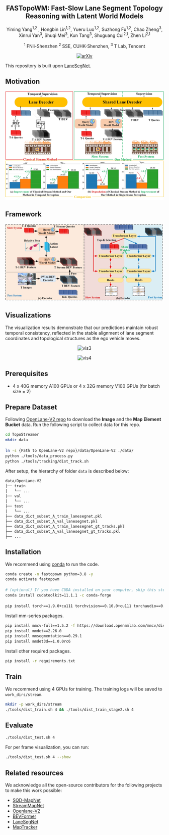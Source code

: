 <div align="center">
  
<h2 align="center"> FASTopoWM: Fast-Slow Lane Segment Topology Reasoning with Latent World Models </h1>

Yiming Yang<sup>1,2</sup> , Hongbin Lin<sup>1,2</sup>, Yueru Luo<sup>1,2</sup>, Suzhong Fu<sup>1,2</sup>, Chao Zheng<sup>3</sup>, Xinrui Yan<sup>3</sup>, Shuqi Mei<sup>3</sup>, Kun Tang<sup>3</sup>, 
Shuguang Cui<sup>2,1</sup>, Zhen Li<sup>2,1</sup>

<sup>1</sup> FNii-Shenzhen  <sup>2</sup> SSE, CUHK-Shenzhen, <sup>3</sup> T Lab, Tencent


[![arXiv](https://img.shields.io/badge/arXiv-2507.23325-479ee2.svg)](https://arxiv.org/abs/2507.23325)



</div>

This repository is built upon [LaneSegNet](https://github.com/OpenDriveLab/LaneSegNet).


## Motivation

<div align="center">

  
![vis1](/motivationv3.jpg)



</div>

## Framework

<div align="center">

  
![vis1](/framework.jpg)



</div>


## Visualizations
The visualization results demonstrate that our predictions maintain robust temporal consistency, reflected in the stable alignment of lane segment coordinates and topological structures as the ego vehicle moves.
<div align="center">

  
![vis3](/merge1.gif)


![vis4](/merge2.gif)


</div>


## Prerequisites
- 4 x 40G memory A100 GPUs or 4 x 32G memory V100 GPUs (for batch size = 2)


## Prepare Dataset
Following [OpenLane-V2 repo](https://github.com/OpenDriveLab/OpenLane-V2/blob/v2.1.0/data) to download the **Image** and the **Map Element Bucket** data. Run the following script to collect data for this repo. 

```bash
cd TopoStreamer
mkdir data

ln -s {Path to OpenLane-V2 repo}/data/OpenLane-V2 ./data/
python ./tools/data_process.py
python ./tools/tracking/dist_track.sh
```

After setup, the hierarchy of folder `data` is described below:
```
data/OpenLane-V2
├── train
|   └── ...
├── val
|   └── ...
├── test
|   └── ...
├── data_dict_subset_A_train_lanesegnet.pkl
├── data_dict_subset_A_val_lanesegnet.pkl
├── data_dict_subset_A_train_lanesegnet_gt_tracks.pkl
├── data_dict_subset_A_val_lanesegnet_gt_tracks.pkl
├── ...
```
## Installation

We recommend using [conda](https://docs.conda.io/en/latest/miniconda.html) to run the code.
```bash
conda create -n fastopowm python=3.8 -y
conda activate fastopowm

# (optional) If you have CUDA installed on your computer, skip this step.
conda install cudatoolkit=11.1.1 -c conda-forge

pip install torch==1.9.0+cu111 torchvision==0.10.0+cu111 torchaudio==0.9.0 -f https://download.pytorch.org/whl/torch_stable.html
```

Install mm-series packages.
```bash
pip install mmcv-full==1.5.2 -f https://download.openmmlab.com/mmcv/dist/cu111/torch1.9.0/index.html
pip install mmdet==2.26.0
pip install mmsegmentation==0.29.1
pip install mmdet3d==1.0.0rc6
```

Install other required packages.
```bash
pip install -r requirements.txt
```

## Train

We recommend using 4 GPUs for training. The training logs will be saved to `work_dirs/stream`.
```bash
mkdir -p work_dirs/stream
./tools/dist_train.sh 4 && ./tools/dist_train_stage2.sh 4
```

## Evaluate
```bash
./tools/dist_test.sh 4 
```

For per frame visualization, you can run:
```bash
./tools/dist_test.sh 4 --show
```
## Related resources

We acknowledge all the open-source contributors for the following projects to make this work possible:

- [SQD-MapNet](https://github.com/shuowang666/SQD-MapNet)
- [StreamMapNet](https://github.com/yuantianyuan01/StreamMapNet)
- [Openlane-V2](https://github.com/OpenDriveLab/OpenLane-V2)
- [BEVFormer](https://github.com/fundamentalvision/BEVFormer)
- [LaneSegNet](https://github.com/OpenDriveLab/LaneSegNet)
- [MapTracker](https://github.com/woodfrog/maptracker)
